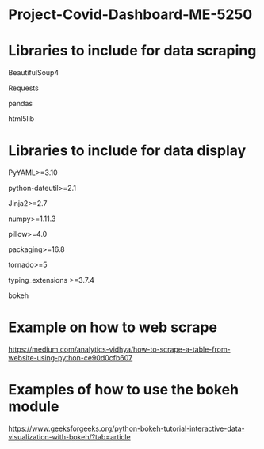 # Project-Covid-Dashboard-ME-5250
# Libraries to include for data scraping
BeautifulSoup4

Requests

pandas

html5lib
# Libraries to include for data display
PyYAML>=3.10

python-dateutil>=2.1

Jinja2>=2.7

numpy>=1.11.3

pillow>=4.0

packaging>=16.8

tornado>=5

typing_extensions >=3.7.4

bokeh


# Example on how to web scrape
https://medium.com/analytics-vidhya/how-to-scrape-a-table-from-website-using-python-ce90d0cfb607

# Examples of how to use the bokeh module
https://www.geeksforgeeks.org/python-bokeh-tutorial-interactive-data-visualization-with-bokeh/?tab=article
